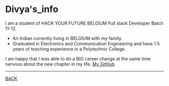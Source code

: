 # Divya's_info
I am a student of HACK YOUR FUTURE BELGIUM Full stack Developer Batch 11-12. 
 * An Indian currently living in BELGIUM with my family.
 * Graduated in Electronics and Communication Engineering and have 1.5 years of teaching experience in a Polytechnic College.  

I am happy that I was able to do a BIG career change at the same time nervous about the new chapter in my life. [My GitHub](https://github.com/Divyasree345)

---
[BACK](README.md)